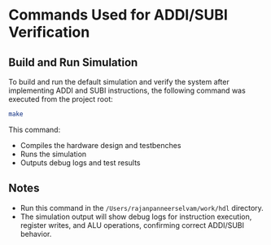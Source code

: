 # Commands Used for ADDI/SUBI Verification

## Build and Run Simulation

To build and run the default simulation and verify the system after implementing ADDI and SUBI instructions, the following command was executed from the project root:

```sh
make
```

This command:
- Compiles the hardware design and testbenches
- Runs the simulation
- Outputs debug logs and test results

## Notes
- Run this command in the `/Users/rajanpanneerselvam/work/hdl` directory.
- The simulation output will show debug logs for instruction execution, register writes, and ALU operations, confirming correct ADDI/SUBI behavior.
